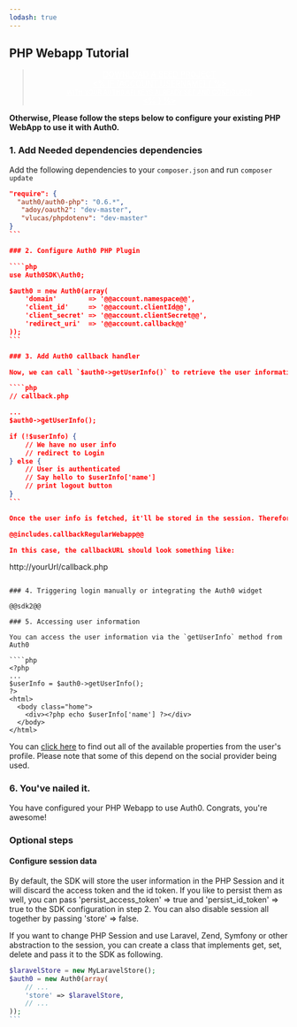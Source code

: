 ```yaml
---
lodash: true
---
```


## PHP Webapp Tutorial

<div class="package" style="text-align: center;">
  <blockquote>
    <a href="https://docs.auth0.com/auth0-PHP/master/create-package?path=examples/basic-webapp&type=server@@account.clientParam@@" class="btn btn-lg btn-success btn-package" style="text-transform: uppercase; color: white">
      <span style="display: block">Download a Seed project</span>
      <% if (account.userName) { %>
      <span class="smaller" style="display:block; font-size: 11px">with your Auth0 API Keys already set and configured</span>
      <% } %>
    </a>
  </blockquote>
</div>

**Otherwise, Please follow the steps below to configure your existing PHP WebApp to use it with Auth0.**

### 1. Add Needed dependencies dependencies

Add the following dependencies to your `composer.json` and run `composer update`

````json
"require": {
  "auth0/auth0-php": "0.6.*",
   "adoy/oauth2": "dev-master",
   "vlucas/phpdotenv": "dev-master"
}
```

### 2. Configure Auth0 PHP Plugin

````php
use Auth0SDK\Auth0;

$auth0 = new Auth0(array(
    'domain'        => '@@account.namespace@@',
    'client_id'     => '@@account.clientId@@',
    'client_secret' => '@@account.clientSecret@@',
    'redirect_uri'  => '@@account.callback@@'
));
```

### 3. Add Auth0 callback handler

Now, we can call `$auth0->getUserInfo()` to retrieve the user information. If we call it from the page that will handle the callback, then it'll use the `code` provided by Auth0 to get the information after the successful login.

````php
// callback.php

...
$auth0->getUserInfo();

if (!$userInfo) {
    // We have no user info
    // redirect to Login
} else {
    // User is authenticated
    // Say hello to $userInfo['name']
    // print logout button
}
```

Once the user info is fetched, it'll be stored in the session. Therefore, from this moment on, each time you call `getUserInfo()` it will retrieve the information from the Session.

@@includes.callbackRegularWebapp@@

In this case, the callbackURL should look something like:

````
http://yourUrl/callback.php
```

### 4. Triggering login manually or integrating the Auth0 widget

@@sdk2@@

### 5. Accessing user information

You can access the user information via the `getUserInfo` method from Auth0

````php
<?php
...
$userInfo = $auth0->getUserInfo();
?>
<html>
  <body class="home">
    <div><?php echo $userInfo['name'] ?></div>
  </body>
</html>
```

You can [click here](https://docs.auth0.com/user-profile) to find out all of the available properties from the user's profile. Please note that some of this depend on the social provider being used.

### 6. You've nailed it.

You have configured your PHP Webapp to use Auth0. Congrats, you're awesome!

### Optional steps

#### Configure session data

By default, the SDK will store the user information in the PHP Session and it will discard the access token and the id token. If you like to persist them as well, you can pass 'persist_access_token' => true and 'persist_id_token' => true to the SDK configuration in step 2. You can also disable session all together by passing 'store' => false.

If you want to change PHP Session and use Laravel, Zend, Symfony or other abstraction to the session, you can create a class that implements get, set, delete and pass it to the SDK as following.

````php
$laravelStore = new MyLaravelStore();
$auth0 = new Auth0(array(
    // ...
    'store' => $laravelStore,
    // ...
));
```
